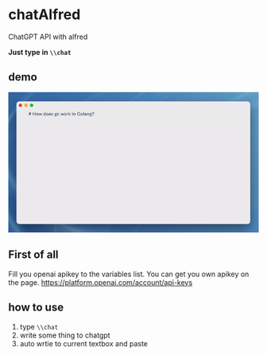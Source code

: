 # chatAlfred
ChatGPT API with alfred

__Just type in `\\chat`__

## demo
![](images/chatAlfred.gif)

## First of all
Fill you openai apikey to the variables list.
You can get you own apikey on the page. 
https://platform.openai.com/account/api-keys

## how to use
1. type `\\chat`
2. write some thing to chatgpt
3. auto wrtie to current textbox and paste



